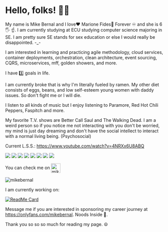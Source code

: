 
# Hello, folks! 👋🏽
My name is Mike Bernal and I love❤️ Marione Fides🦄 Forever ♾️ and she is 6 🖐️ ☝️. I am currently studying at ECU studying computer science majoring in SE. I am pretty sure SE stands for sex education or else I would really be disappointed. -_-

I am interested in learning and practicing agile methodology, cloud services, container deployments,  orchestration, clean architecture, event sourcing, CQRS, microservices, mff, golden showers, and more.

I have 3️⃣ goals in life.

I am currently broke that is why I'm literally fueled by ramen. My other diet consists of eggs, beans, and low self-esteem young women with daddy issues. So don't fight me or I will die.

I listen to all kinds of music but I enjoy listening to Paramore, Red Hot Chili Peppers, Faspitch and more.

My favorite T.V. shows are Better Call Saul and The Walking Dead. I am a weird person so if you notice me not interacting with you don't be worried, my mind is just day dreaming and don't have the social intellect to interact with a normal living being. (Psychosocial)

Current L.S.S.: https://www.youtube.com/watch?v=4NRXx6U8ABQ

![](https://img.shields.io/badge/OS-Windows-informational?style=flat&logo=<LOGO_NAME>&logoColor=white&color=2bbc8a)
![](https://img.shields.io/badge/IDE-VS_CODE-informational?style=flat&logo=<LOGO_NAME>&logoColor=white&color=2bbc8a)
![](https://img.shields.io/badge/CODE-JavaScript-informational?style=flat&logo=<LOGO_NAME>&logoColor=white&color=2bbc8a)
![](https://img.shields.io/badge/CODE-WORDPRESS-informational?style=flat&logo=<LOGO_NAME>&logoColor=white&color=2bbc8a)
![](https://img.shields.io/badge/CODE-DRUPAL_8-informational?style=flat&logo=<LOGO_NAME>&logoColor=white&color=2bbc8a)
![](https://img.shields.io/badge/CODE-ANGULAR-informational?style=flat&logo=data:image/svg%2bxml;base64,<BASE64_DATA>)
![](https://img.shields.io/badge/CODE-REACT-informational?style=flat&logo=data:image/svg%2bxml;base64,<BASE64_DATA>)
![](https://img.shields.io/badge/CODE-.NET_CORE_WEB-informational?style=flat&logo=data:image/svg%2bxml;base64,<BASE64_DATA>)

<p>You can check me on <a href="https://linkedin.com/in/bernalmike" target="blank"><img align="center" src="https://cdn.jsdelivr.net/npm/simple-icons@3.0.1/icons/linkedin.svg" alt="mikebernal" height="30" width="30" /></a>
</p>

  <img align="center" src="https://github-readme-stats.vercel.app/api?username=mikebernal&show_icons=true" alt="mikebernal" />

<p>I am currently working on:</p>

[![ReadMe Card](https://github-readme-stats.vercel.app/api/pin/?username=mikebernal&repo=imagepicker)](https://github.com/mikebernal/imagepicker)

<!-- [![ReadMe Card](https://github-readme-stats.vercel.app/api/pin/?username=mikebernal&repo=sports-management-ui)](https://github.com/mikebernal/sports-management-ui)
[![ReadMe Card](https://github-readme-stats.vercel.app/api/pin/?username=mikebernal&repo=games)](https://github.com/mikebernal/games)
[![ReadMe Card](https://github-readme-stats.vercel.app/api/pin/?username=mikebernal&repo=competitors)](https://github.com/mikebernal/competitors)
[![ReadMe Card](https://github-readme-stats.vercel.app/api/pin/?username=mikebernal&repo=events)](https://github.com/mikebernal/events)
[![ReadMe Card](https://github-readme-stats.vercel.app/api/pin/?username=mikebernal&repo=reports)](https://github.com/mikebernal/reports)
[![ReadMe Card](https://github-readme-stats.vercel.app/api/pin/?username=mikebernal&repo=3gardens)](https://github.com/mikebernal/3gardens)
[![ReadMe Card](https://github-readme-stats.vercel.app/api/pin/?username=mikebernal&repo=mypetstore)](https://github.com/mikebernal/mypetstore)
[![ReadMe Card](https://github-readme-stats.vercel.app/api/pin/?username=mikebernal&repo=guitar-tuner)](https://github.com/mikebernal/guitar-tuner) -->


Message me if you are interested in sponsoring my career journey at https://onlyfans.com/mikebernal. Noods Inside :ramen:. 

Thank you so so so much for reading my page. ☮️
<!-- 
hosted with ❤ by GitHub -->
